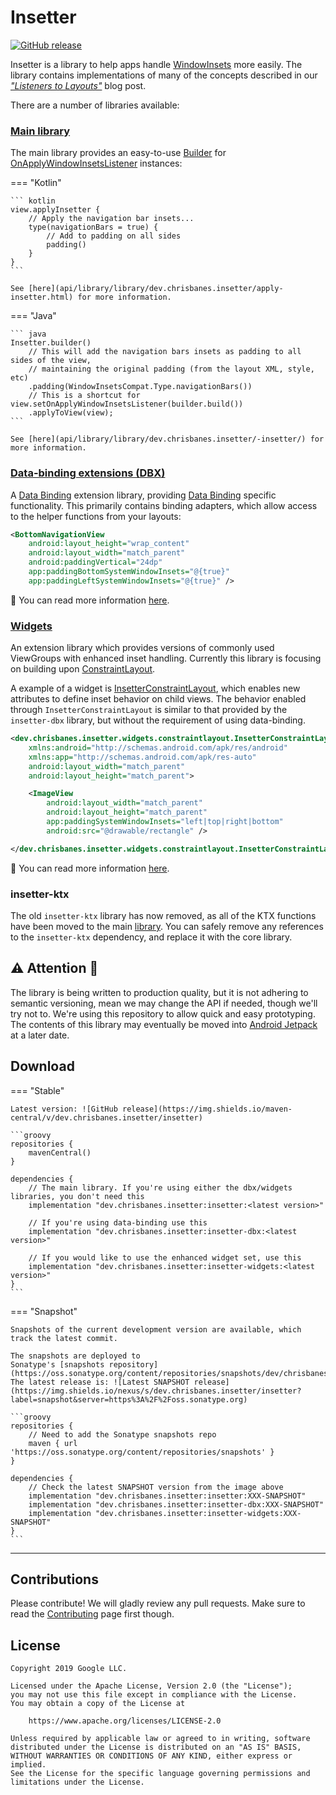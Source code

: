 # Insetter

[![GitHub release](https://img.shields.io/maven-central/v/dev.chrisbanes.insetter/insetter)](https://search.maven.org/search?q=g:dev.chrisbanes.insetter)

Insetter is a library to help apps handle
[WindowInsets](https://developer.android.com/reference/android/view/WindowInsets.html) more easily.
The library contains implementations of many of the concepts described in our
[_"Listeners to Layouts"_](https://medium.com/androiddevelopers/windowinsets-listeners-to-layouts-8f9ccc8fa4d1)
blog post.

There are a number of libraries available:

### [Main library](library/)

The main library provides an easy-to-use
[Builder](/library/src/main/java/dev/chrisbanes/insetter/Insetter.kt) for
[OnApplyWindowInsetsListener](https://developer.android.com/reference/androidx/core/view/OnApplyWindowInsetsListener)
instances:

=== "Kotlin"

    ``` kotlin
    view.applyInsetter {
        // Apply the navigation bar insets...
        type(navigationBars = true) {
            // Add to padding on all sides
            padding()
        }
    }
    ```

    See [here](api/library/library/dev.chrisbanes.insetter/apply-insetter.html) for more information.

=== "Java"

    ``` java
    Insetter.builder()
        // This will add the navigation bars insets as padding to all sides of the view,
        // maintaining the original padding (from the layout XML, style, etc)
        .padding(WindowInsetsCompat.Type.navigationBars())
        // This is a shortcut for view.setOnApplyWindowInsetsListener(builder.build())
        .applyToView(view);
    ```

    See [here](api/library/library/dev.chrisbanes.insetter/-insetter/) for more information.

### [Data-binding extensions (DBX)](dbx/)

A [Data Binding][databinding] extension library, providing [Data Binding][databinding] specific functionality.
This primarily contains binding adapters, which allow access to the helper functions from your layouts:

``` xml
<BottomNavigationView
    android:layout_height="wrap_content"
    android:layout_width="match_parent"
    android:paddingVertical="24dp"
    app:paddingBottomSystemWindowInsets="@{true}"
    app:paddingLeftSystemWindowInsets="@{true}" />
```

📖 You can read more information [here](dbx/).

### [Widgets](widgets/)

An extension library which provides versions of commonly used ViewGroups with enhanced inset
handling. Currently this library is focusing on building upon 
[ConstraintLayout](https://developer.android.com/reference/androidx/constraintlayout/widget/ConstraintLayout.html).

A example of a widget is [InsetterConstraintLayout](widgets/src/main/java/dev/chrisbanes/insetter/widgets/constraintlayout/InsetterConstraintLayout.java),
which enables new attributes to define inset behavior on child views.
The behavior enabled through `InsetterConstraintLayout` is similar to that provided by 
the `insetter-dbx` library, but without the requirement of using data-binding.

``` xml
<dev.chrisbanes.insetter.widgets.constraintlayout.InsetterConstraintLayout
    xmlns:android="http://schemas.android.com/apk/res/android"
    xmlns:app="http://schemas.android.com/apk/res-auto"
    android:layout_width="match_parent"
    android:layout_height="match_parent">

    <ImageView
        android:layout_width="match_parent"
        android:layout_height="match_parent"
        app:paddingSystemWindowInsets="left|top|right|bottom"
        android:src="@drawable/rectangle" />

</dev.chrisbanes.insetter.widgets.constraintlayout.InsetterConstraintLayout>
```

📖 You can read more information [here](widgets/).

### insetter-ktx

The old `insetter-ktx` library has now removed, as all of the KTX functions have been moved to the main [library](library/). You can safely remove any references to the `insetter-ktx` dependency, and replace it with the core library.

## ⚠️ Attention 🚧

The library is being written to production quality, but it is not adhering to semantic versioning,
mean we may change the API if needed, though we'll try not to. We're using this repository to
allow quick and easy prototyping. The contents of this library may eventually be moved into
[Android Jetpack](https://android.googlesource.com/platform/frameworks/support/+/androidx-master-dev/)
at a later date.

## Download

=== "Stable"

    Latest version: ![GitHub release](https://img.shields.io/maven-central/v/dev.chrisbanes.insetter/insetter)

    ```groovy
    repositories {
        mavenCentral()
    }

    dependencies {
        // The main library. If you're using either the dbx/widgets libraries, you don't need this
        implementation "dev.chrisbanes.insetter:insetter:<latest version>"

        // If you're using data-binding use this
        implementation "dev.chrisbanes.insetter:insetter-dbx:<latest version>"
    
        // If you would like to use the enhanced widget set, use this
        implementation "dev.chrisbanes.insetter:insetter-widgets:<latest version>"
    }
    ```

=== "Snapshot"

    Snapshots of the current development version are available, which track the latest commit.

    The snapshots are deployed to
    Sonatype's [snapshots repository](https://oss.sonatype.org/content/repositories/snapshots/dev/chrisbanes/insetter/).
    The latest release is: ![Latest SNAPSHOT release](https://img.shields.io/nexus/s/dev.chrisbanes.insetter/insetter?label=snapshot&server=https%3A%2F%2Foss.sonatype.org)

    ```groovy
    repositories {
        // Need to add the Sonatype snapshots repo
        maven { url 'https://oss.sonatype.org/content/repositories/snapshots' }
    }

    dependencies {
        // Check the latest SNAPSHOT version from the image above
        implementation "dev.chrisbanes.insetter:insetter:XXX-SNAPSHOT"
        implementation "dev.chrisbanes.insetter:insetter-dbx:XXX-SNAPSHOT"
        implementation "dev.chrisbanes.insetter:insetter-widgets:XXX-SNAPSHOT"
    }
    ```

---

## Contributions

Please contribute! We will gladly review any pull requests.
Make sure to read the [Contributing](contributing) page first though.

## License

```
Copyright 2019 Google LLC.

Licensed under the Apache License, Version 2.0 (the "License");
you may not use this file except in compliance with the License.
You may obtain a copy of the License at

    https://www.apache.org/licenses/LICENSE-2.0

Unless required by applicable law or agreed to in writing, software
distributed under the License is distributed on an "AS IS" BASIS,
WITHOUT WARRANTIES OR CONDITIONS OF ANY KIND, either express or implied.
See the License for the specific language governing permissions and
limitations under the License.
```

[databinding]: https://developer.android.com/topic/libraries/data-binding
[snap]: https://oss.sonatype.org/content/repositories/snapshots/
